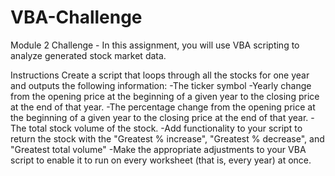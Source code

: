 # VBA-Challenge
Module 2 Challenge - In this assignment, you will use VBA scripting to analyze generated stock market data.

Instructions
Create a script that loops through all the stocks for one year and outputs the following information:
-The ticker symbol
-Yearly change from the opening price at the beginning of a given year to the closing price at the end of that year.
-The percentage change from the opening price at the beginning of a given year to the closing price at the end of that year.
-The total stock volume of the stock.
-Add functionality to your script to return the stock with the "Greatest % increase", "Greatest % decrease", and "Greatest total volume"
-Make the appropriate adjustments to your VBA script to enable it to run on every worksheet (that is, every year) at once.
